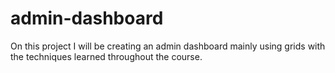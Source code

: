 # admin-dashboard

On this project I will be creating an admin dashboard mainly using grids with the techniques learned throughout the course.
